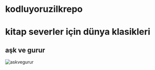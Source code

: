 # kodluyoruzilkrepo
# kitap severler için dünya klasikleri
## aşk ve gurur

![askvegurur](https://user-images.githubusercontent.com/123330793/213942408-d9a6409e-e8e9-4e67-b469-f58d26353751.jpg)

